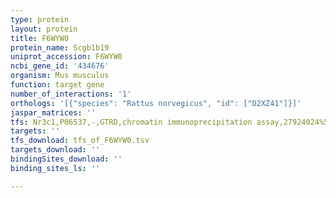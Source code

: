 ```yaml
---
type: protein
layout: protein
title: F6WYW0
protein_name: Scgb1b19
uniprot_accession: F6WYW0
ncbi_gene_id: '434676'
organism: Mus musculus
function: target gene
number_of_interactions: '1'
orthologs: '[{"species": "Rattus norvegicus", "id": ["D2XZ41"]}]'
jaspar_matrices: ''
tfs: Nr3c1,P06537,-,GTRD,chromatin immunoprecipitation assay,27924024%5Buid%5D,No
targets: ''
tfs_download: tfs_of_F6WYW0.tsv
targets_download: ''
bindingSites_download: ''
binding_sites_ls: ''

---
```

